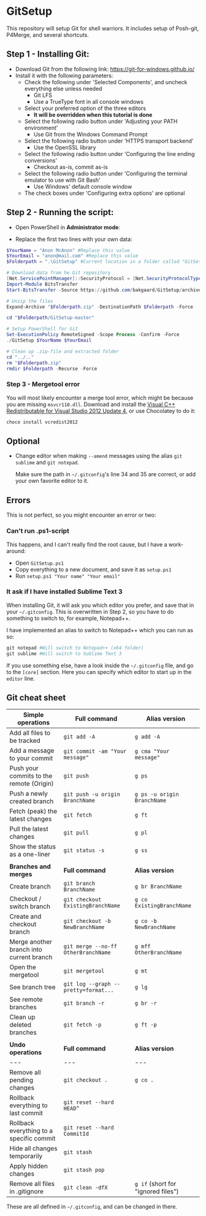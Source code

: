 # GitSetup
This repository will setup Git for shell warriors. 
It includes setup of Posh-git, P4Merge, and several shortcuts.


## Step 1 - Installing Git:
* Download Git from the following link:
	https://git-for-windows.github.io/
* Install it with the following parameters:
	* Check the following under 'Selected Components', and uncheck everything else unless needed
		* Git LFS
		* Use a TrueType font in all console windows
	* Select your preferred option of the three editors
		* **It will be overridden when this tutorial is done**
	* Select the following radio button under 'Adjusting your PATH environment'
		* Use Git from the Windows Command Prompt
	* Select the following radio button under 'HTTPS transport backend'
		* Use the OpenSSL library
	* Select the following radio button under 'Configuring the line ending conversions'
		* Checkout as-is, commit as-is
	* Select the following radio button under 'Configuring the terminal emulator to use with Git Bash'
		* Use Windows' default console window
	* The check boxes under 'Configuring extra options' are optional


## Step 2 - Running the script:

* Open PowerShell in **Administrator mode**:

* Replace the first two lines with your own data:

```powershell
$YourName = "Anon McAnon" #Replace this value
$YourEmail = "anon@mail.com" #Replace this value
$Folderpath = ".\GitSetup" #Current location in a folder called "GitSetup"

# Download data from he Git repository
[Net.ServicePointManager]::SecurityProtocol = [Net.SecurityProtocolType]::Tls12
Import-Module BitsTransfer
Start-BitsTransfer -Source https://github.com/bakgaard/GitSetup/archive/master.zip -Destination "$Folderpath.zip"

# Unzip the files
Expand-Archive "$Folderpath.zip" -DestinationPath $Folderpath -Force

cd "$Folderpath/GitSetup-master"

# Setup PowerShell for Git
Set-ExecutionPolicy RemoteSigned -Scope Process -Confirm -Force
./GitSetup $YourName $YourEmail

# Clean up .zip-file and extracted folder
cd "../.."
rm "$Folderpath.zip"
rmdir $Folderpath -Recurse -Force
```


### Step 3 - Mergetool error

You will most likely encounter a merge tool error, which might be because you are missing ``msvcr110.dll``.
Download and install the [Visual C++ Redistributable for Visual Studio 2012 Update 4](https://www.microsoft.com/en-us/download/confirmation.aspx?id=30679), or use Chocolatey to do it:

```powershell
choco install vcredist2012
```



## Optional

* Change editor when making ``--amend`` messages using the alias ``git sublime`` and ``git notepad``.

  Make sure the path in ``~/.gitconfig``'s line 34 and 35 are correct, or add your own favorite editor to it.




## Errors

This is not perfect, so you might encounter an error or two:


### Can't run .ps1-script

This happens, and I can't really find the root cause, but I have a work-around:

* Open ``GitSetup.ps1``
* Copy everything to a new document, and save it as ``setup.ps1``
* Run ``setup.ps1 "Your name" "Your email"``


### It ask if I have installed Sublime Text 3

When installing Git, it will ask you which editor you prefer, and save that in your ``~/.gitconfig``.
This is overwritten in Step 2, so you have to do something to switch to, for example, Notepad++.

I have implemented an alias to switch to Notepad++ which you can run as so:
```powershell
git notepad #Will switch to Notepad++ (x64 folder)
git sublime #Will switch to Sublime Text 3
```

If you use something else, have a look inside the ``~/.gitconfig`` file, and go to the ``[core]`` section.
Here you can specify which editor to start up in the ``editor`` line.


## Git cheat sheet

| **Simple operations** | **Full command** | **Alias version** |
| --- | --- | --- |
| Add all files to be tracked | ``git add -A`` | ``g add -A`` |
| Add a message to your commit | ``git commit -am "Your message"`` | ``g cma "Your message"`` |
| Push your commits to the remote (Origin) | ``git push`` | ``g ps`` |
| Push a newly created branch | ``git push -u origin BranchName`` | ``g ps -u origin BranchName`` |
| Fetch (peak) the latest changes | ``git fetch`` | ``g ft`` |
| Pull the latest changes | ``git pull`` | ``g pl`` |
| Show the status as a one-liner | ``git status -s`` | ``g ss`` |
| | |
| **Branches and merges** | **Full command** | **Alias version** |
| Create branch | ``git branch BranchName`` | ``g br BranchName`` |
| Checkout / switch branch | ``git checkout ExistingBranchName`` | ``g co ExistingBranchName`` |
| Create and checkout branch | ``git checkout -b NewBranchName`` | ``g co -b NewBranchName`` |
| Merge another branch into current branch | ``git merge --no-ff OtherBranchName`` | ``g mff OtherBranchName`` |
| Open the mergetool | ``git mergetool`` | ``g mt`` |
| See branch tree | ``git log --graph --pretty=format...`` | ``g lg`` |
| See remote branches | ``git branch -r`` | ``g br -r`` |
| Clean up deleted branches | ``git fetch -p`` | ``g ft -p`` |
| | |
| **Undo operations** | **Full command** | **Alias version** |
| --- | --- | --- |
| Remove all pending changes | ``git checkout .`` | ``g co .`` |
| Rollback everything to last commit | ``git reset --hard HEAD^`` |   |
| Rollback everything to a specific commit | ``git reset --hard CommitId`` |   |
| Hide all changes temporarily | ``git stash`` |   |
| Apply hidden changes | ``git stash pop`` |   |
| Remove all files in .gitignore | ``git clean -dfX`` | ``g if`` (short for "ignored files") |

These are all defined in ``~/.gitconfig``, and can be changed in there.